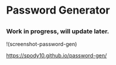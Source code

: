 # Password Generator

##

### Work in progress, will update later.

!(screenshot-password-gen)

https://spody10.github.io/password-gen/
